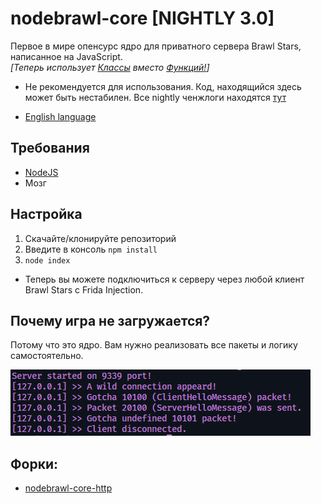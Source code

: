 # nodebrawl-core [NIGHTLY 3.0]

Первое в мире опенсурс ядро для приватного сервера Brawl Stars, написанное на JavaScript. <br>
*[Теперь использует <a href="https://learn.javascript.ru/classes">Классы</a> вместо <a href="https://learn.javascript.ru/function-basics">Функций!</a>]*

* Не рекомендуется для использования. Код, находящийся здесь может быть нестабилен. Все nightly ченжлоги находятся [тут](/NIGHTLY.md)

* [English language](/README.md)

## Требования
* [NodeJS](https://nodejs.org/)
* Мозг

## Настройка
1. Скачайте/клонируйте репозиторий
2. Введите в консоль `npm install`
3. `node index`

* Теперь вы можете подключиться к серверу через любой клиент Brawl Stars с Frida Injection.

## Почему игра не загружается?
Потому что это ядро. Вам нужно реализовать все пакеты и логику самостоятельно.

![screen](/Screens/console.png)

## Форки:
 * [nodebrawl-core-http](https://github.com/TailedTeam/nodebrawl-core-http)
